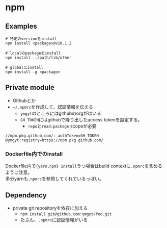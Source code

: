 # npm

## Examples

```console
# 特定のversionをinstall
npm install <package>@v10.1.2

# localのpackageをinstall
npm install ../path/lib/other

# globalにinstall
npm install -g <package>
```

## Private module

* Githubとか
* `~/.npmrc`を作成して、認証情報を伝える
  * `ymgyt`のところにはgithubのorgがはいる
  * `GH_TOKEN`にはgithubで降り出したaccess tokenを設定する。
    * `repo`と`read:package` scopeが必要
```text
//npm.pkg.github.com/:_authToken=GH_TOKEN
@ymgyt:registry=https://npm.pkg.github.com/
```

### Dockerfile内でのinstall

Dockerfile内で`{yarn,npm} install`うつ場合はbuild contextに`.npmrc`を含めるように注意。  
多分yarnも`.npmrc`を参照してくれているっぽい。


## Dependency

* private git repositoryを依存に加える
  * `npm install git@github.com:ymgyt/foo.git`
  * たぶん、`.npmrc`に認証情報がいる

